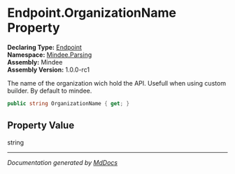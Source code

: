 ﻿<!--  
  <auto-generated>   
    The contents of this file were generated by a tool.  
    Changes to this file may be list if the file is regenerated  
  </auto-generated>   
-->

# Endpoint.OrganizationName Property

**Declaring Type:** [Endpoint](../index.md)  
**Namespace:** [Mindee.Parsing](../../index.md)  
**Assembly:** Mindee  
**Assembly Version:** 1.0.0\-rc1

The name of the organization wich hold the API. Usefull when using custom builder. By default to mindee.

```csharp
public string OrganizationName { get; }
```

## Property Value

string

___

*Documentation generated by [MdDocs](https://github.com/ap0llo/mddocs)*
